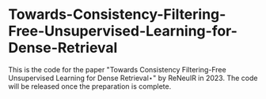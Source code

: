 # Towards-Consistency-Filtering-Free-Unsupervised-Learning-for-Dense-Retrieval
This is the code for the paper "Towards Consistency Filtering-Free Unsupervised Learning for Dense Retrieval⋆" by ReNeuIR in 2023. 
The code will be released once the preparation is complete.
